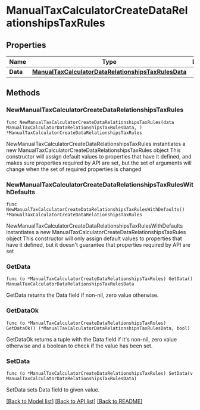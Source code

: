 # ManualTaxCalculatorCreateDataRelationshipsTaxRules

## Properties

Name | Type | Description | Notes
------------ | ------------- | ------------- | -------------
**Data** | [**ManualTaxCalculatorDataRelationshipsTaxRulesData**](ManualTaxCalculatorDataRelationshipsTaxRulesData.md) |  | 

## Methods

### NewManualTaxCalculatorCreateDataRelationshipsTaxRules

`func NewManualTaxCalculatorCreateDataRelationshipsTaxRules(data ManualTaxCalculatorDataRelationshipsTaxRulesData, ) *ManualTaxCalculatorCreateDataRelationshipsTaxRules`

NewManualTaxCalculatorCreateDataRelationshipsTaxRules instantiates a new ManualTaxCalculatorCreateDataRelationshipsTaxRules object
This constructor will assign default values to properties that have it defined,
and makes sure properties required by API are set, but the set of arguments
will change when the set of required properties is changed

### NewManualTaxCalculatorCreateDataRelationshipsTaxRulesWithDefaults

`func NewManualTaxCalculatorCreateDataRelationshipsTaxRulesWithDefaults() *ManualTaxCalculatorCreateDataRelationshipsTaxRules`

NewManualTaxCalculatorCreateDataRelationshipsTaxRulesWithDefaults instantiates a new ManualTaxCalculatorCreateDataRelationshipsTaxRules object
This constructor will only assign default values to properties that have it defined,
but it doesn't guarantee that properties required by API are set

### GetData

`func (o *ManualTaxCalculatorCreateDataRelationshipsTaxRules) GetData() ManualTaxCalculatorDataRelationshipsTaxRulesData`

GetData returns the Data field if non-nil, zero value otherwise.

### GetDataOk

`func (o *ManualTaxCalculatorCreateDataRelationshipsTaxRules) GetDataOk() (*ManualTaxCalculatorDataRelationshipsTaxRulesData, bool)`

GetDataOk returns a tuple with the Data field if it's non-nil, zero value otherwise
and a boolean to check if the value has been set.

### SetData

`func (o *ManualTaxCalculatorCreateDataRelationshipsTaxRules) SetData(v ManualTaxCalculatorDataRelationshipsTaxRulesData)`

SetData sets Data field to given value.



[[Back to Model list]](../README.md#documentation-for-models) [[Back to API list]](../README.md#documentation-for-api-endpoints) [[Back to README]](../README.md)


